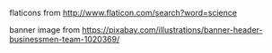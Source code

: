flaticons from 
http://www.flaticon.com/search?word=science

banner image from
https://pixabay.com/illustrations/banner-header-businessmen-team-1020369/
